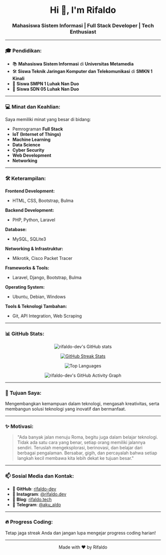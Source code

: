 <!-- Header -->
<h1 align="center">Hi 👋, I'm Rifaldo</h1>
<h3 align="center">Mahasiswa Sistem Informasi | Full Stack Developer | Tech Enthusiast</h3>

---

### 🎓 **Pendidikan:**
- 📚 **Mahasiswa Sistem Informasi** di **Universitas Metamedia**  
- 🛠️ **Siswa Teknik Jaringan Komputer dan Telekomunikasi** di **SMKN 1 Kinali**  
- 🏫 **Siswa SMPN 1 Luhak Nan Duo**  
- 🏫 **Siswa SDN 05 Luhak Nan Duo**  

---

### 💻 **Minat dan Keahlian:**
Saya memiliki minat yang besar di bidang:  
- Pemrograman **Full Stack**  
- **IoT (Internet of Things)**  
- **Machine Learning**  
- **Data Science**  
- **Cyber Security**  
- **Web Development**  
- **Networking**  

---

### 🛠️ **Keterampilan:**

**Frontend Development:**  
- HTML, CSS, Bootstrap, Bulma  

**Backend Development:**  
- PHP, Python, Laravel  

**Database:**  
- MySQL, SQLite3  

**Networking & Infrastruktur:**  
- Mikrotik, Cisco Packet Tracer  

**Frameworks & Tools:**  
- Laravel, Django, Bootstrap, Bulma  

**Operating System:**  
- Ubuntu, Debian, Windows  

**Tools & Teknologi Tambahan:**  
- Git, API Integration, Web Scraping  

---

### 📊 **GitHub Stats:**

<p align="center">
  <!-- Stats utama -->
  <img src="https://github-readme-stats.vercel.app/api?username=rifaldo-dev&show_icons=true&theme=tokyonight&hide_border=true" alt="rifaldo-dev's GitHub stats" />
</p>



<p align="center">
  <!-- GitHub Streak -->
  <a href="https://git.io/streak-stats">
    <img src="https://streak-stats.demolab.com?user=rifaldo-dev&theme=tokyonight&hide_border=true" alt="GitHub Streak Stats">
  </a>
</p>

<p align="center">
  <!-- Top Languages -->
  <img src="https://github-readme-stats.vercel.app/api/top-langs/?username=rifaldo-dev&layout=compact&theme=tokyonight&hide_border=true" alt="Top Languages" />
</p>

<p align="center">
  <!-- Contributions Graph -->
  <img src="https://github-readme-activity-graph.cyclic.app/graph?username=rifaldo-dev&theme=tokyo-night&hide_border=true" alt="rifaldo-dev's GitHub Activity Graph" />
</p>

---

### 🌱 **Tujuan Saya:**
Mengembangkan kemampuan dalam teknologi, mengasah kreativitas, serta membangun solusi teknologi yang inovatif dan bermanfaat.

---

### ✨ **Motivasi:**
> "Ada banyak jalan menuju Roma, begitu juga dalam belajar teknologi. Tidak ada satu cara yang benar, setiap orang memiliki jalannya sendiri. Teruslah mengeksplorasi, berinovasi, dan belajar dari berbagai pengalaman. Bersabar, gigih, dan percayalah bahwa setiap langkah kecil membawa kita lebih dekat ke tujuan besar."

---

### 📫 **Sosial Media dan Kontak:**
- 🔗 **GitHub**: [rifaldo-dev](https://github.com/rifaldo-dev)  
- 📸 **Instagram**: [@rifaldo.dev](https://instagram.com/rifaldo.dev)  
- 📝 **Blog**: [rifaldo.tech](https://rifaldo.tech)  
- 💬 **Telegram**: [@aku_aldo](https://t.me/aku_aldo)  

---

### 🔥 **Progress Coding:**
Tetap jaga streak Anda dan jangan lupa mengejar progress coding harian!  

---

<p align="center">Made with ❤️ by Rifaldo</p>
